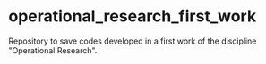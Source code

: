 # operational_research_first_work
Repository to save codes developed in a first work of the discipline "Operational Research".
